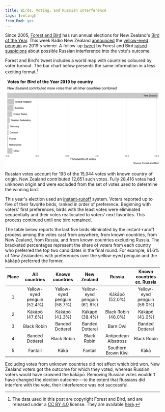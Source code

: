 ```yaml
---
title: Birds, Voting, and Russian Interference
tags: [voting]
from_Rmd: yes
---
```


Since 2005, [Forest and Bird](https://www.forestandbird.org.nz) has run annual elections for New Zealand's [Bird of the Year](https://www.birdoftheyear.org.nz).
This week Radio New Zealand [announced](https://www.rnz.co.nz/news/national/402986/bird-of-the-year-2019-hoiho-takes-the-winning-title) the [yellow-eyed penguin](https://en.wikipedia.org/wiki/Yellow-eyed_penguin) as 2019's winner.
A follow-up [tweet](https://twitter.com/Forest_and_Bird/status/1193720097283567616) by Forest and Bird [raised suspicions](https://www.rnz.co.nz/news/national/403085/bird-of-the-year-russian-interest-in-contest-piques-suspicions-online) about possible Russian interference into the vote's outcome.

Forest and Bird's tweet includes a world map with countries coloured by voter turnout.
The bar chart below presents the same information in a less exciting format.[^data]

![](figures/countries-1.svg)

Russian votes account for 193 of the 15,044 votes with known country of origin.
New Zealand contributed 12,651 such votes.
Fully 28,416 votes had unknown origin and were excluded from the set of votes used to determine the winning bird.

This year's election used an [instant-runoff](https://en.wikipedia.org/wiki/Instant-runoff_voting) system.
Voters reported up to five of their favorite birds, ranked in order of preference.
Beginning with voters' first preferences, birds with the least votes were eliminated sequentially and their votes reallocated to voters' next favorites.
This process continued until one bird remained.

The table below reports the last five birds eliminated by the instant-runoff process among the votes cast from anywhere, from known countries, from New Zealand, from Russia, and from known countries excluding Russia.
The bracketed percentages represent the share of voters from each country who preferred the top two candidates in the final round.
For example, 61.6% of New Zealanders with preferences over the yellow-eyed penguin and the kākāpō preferred the former.

| Place |        All countries        |       Known countries       |         New Zealand         |        Russia        | Known countries ex. Russia  |
|:-----:|:---------------------------:|:---------------------------:|:---------------------------:|:--------------------:|:---------------------------:|
|   1   | Yellow-eyed penguin (52.4%) | Yellow-eyed penguin (58.7%) | Yellow-eyed penguin (61.6%) |    Kākāpō (52.0%)    | Yellow-eyed penguin (59.0%) |
|   2   |       Kākāpō (47.6%)        |       Kākāpō (41.3%)        |       Kākāpō (38.4%)        | Black Robin (48.0%)  |       Kākāpō (41.0%)        |
|   3   |         Black Robin         |       Banded Dotterel       |       Banded Dotterel       |       Barn Owl       |       Banded Dotterel       |
|   4   |       Banded Dotterel       |         Black Robin         |         Black Robin         | Antipodean Albatross |         Black Robin         |
|   5   |           Fantail           |            Kākā             |           Fantail           | Southern Brown Kiwi  |            Kākā             |

Excluding votes from unknown countries did not affect which bird won.
New Zealand voters got the outcome for which they voted, whereas Russian voters would have crowned the kākāpō.
Removing Russian votes wouldn't have changed the election outcome---to the extent that Russians did interfere with the vote, their interference was not successful.

[^data]: The data used in this post are copyright Forest and Bird, and are released under a [CC BY 4.0](https://creativecommons.org/licenses/by/4.0/) license. They are available [here](https://www.dragonfly.co.nz/news/2019-11-12-boty.html).
